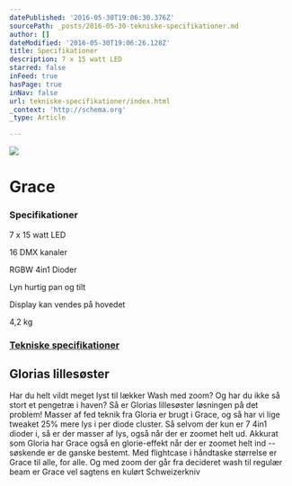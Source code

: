 ```yaml
---
datePublished: '2016-05-30T19:06:30.376Z'
sourcePath: _posts/2016-05-30-tekniske-specifikationer.md
author: []
dateModified: '2016-05-30T19:06:26.128Z'
title: Specifikationer
description: 7 x 15 watt LED
starred: false
inFeed: true
hasPage: true
inNav: false
url: tekniske-specifikationer/index.html
_context: 'http://schema.org'
_type: Article

---
```

![](https://s3-us-west-2.amazonaws.com/the-grid-img/p/42b976ffe21c5d0c269464cb6342298aeb931c72.png)

# Grace

### Specifikationer

7 x 15 watt LED

16 DMX kanaler

RGBW 4in1 Dioder

Lyn hurtig pan og tilt

Display kan vendes på hovedet

4,2 kg

### [Tekniske specifikationer][0]

## Glorias lillesøster

Har du helt vildt meget lyst til lækker Wash med zoom? Og har du ikke så stort et pengetræ i haven? Så er Glorias lillesøster løsningen på det problem! Masser af fed teknik fra Gloria er brugt i Grace, og så har vi lige tweaket 25% mere lys i per diode cluster. Så selvom der kun er 7 4in1 dioder i, så er der masser af lys, også når der er zoomet helt ud. Akkurat som Gloria har Grace også en glorie-effekt når der er zoomet helt ind -- søskende er de ganske bestemt. Med flightcase i håndtaske størrelse er Grace til alle, for alle. Og med zoom der går fra decideret wash til regulær beam er Grace vel sagtens en kulørt Schweizerkniv

[0]: http://venturelite.dk/filer/Grace%20Produkt%20specifikationer.pdf "Tekniske specifikationer"